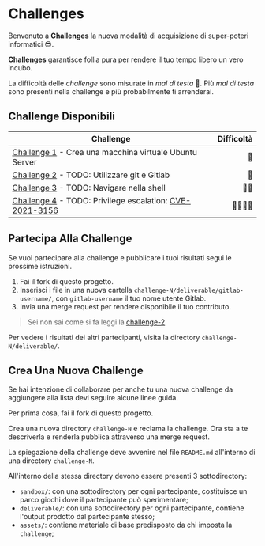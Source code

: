 [dir-challenge-1]: ./challenge-1
[dir-challenge-2]: ./challenge-2
[dir-challenge-3]: ./challenge-3
[dir-challenge-4]: ./challenge-4
[cve-2021-3156]: http://cve.mitre.org/cgi-bin/cvename.cgi?name=CVE-2021-3156

# Challenges

Benvenuto a **Challenges** la nuova modalità di acquisizione di super-poteri informatici 😎.

**Challenges** garantisce follia pura per rendere il tuo tempo libero un vero incubo.

La difficoltà delle _challenge_ sono misurate in _mal di testa_ 🤕. Più _mal di testa_ sono presenti nella challenge e più probabilmente ti arrenderai.

## Challenge Disponibili

| Challenge                                                                                 | Difficoltà |
|-------------------------------------------------------------------------------------------|-----------:|
| [Challenge 1][dir-challenge-1] - Crea una macchina virtuale Ubuntu Server                 |         🤕 |
| [Challenge 2][dir-challenge-2] - TODO: Utilizzare git e Gitlab                            |         🤕 |
| [Challenge 3][dir-challenge-3] - TODO: Navigare nella shell                               |       🤕🤕 |
| [Challenge 4][cve-2021-3156] - TODO: Privilege escalation: [CVE-2021-3156][cve-2021-3156] | 🤕🤕🤕🤕 |

## Partecipa Alla Challenge

Se vuoi partecipare alla challenge e pubblicare i tuoi risultati segui le prossime istruzioni.

1. Fai il fork di questo progetto.
2. Inserisci i file in una nuova cartella `challenge-N/deliverable/gitlab-username/`, con `gitlab-username` il tuo nome utente Gitlab.
3. Invia una merge request per rendere disponibile il tuo contributo.

> Sei non sai come si fa leggi la [challenge-2][dir-challenge-2].

Per vedere i risultati dei altri partecipanti, visita la directory `challenge-N/deliverable/`.

## Crea Una Nuova Challenge

Se hai intenzione di collaborare per anche tu una nuova challenge da aggiungere alla lista devi seguire alcune linee guida.

Per prima cosa, fai il fork di questo progetto.

Crea una nuova directory `challenge-N` e reclama la challenge. Ora sta a te descriverla e renderla pubblica attraverso una merge request.

La spiegazione della challenge deve avvenire nel file `README.md` all'interno di una directory `challenge-N`.

All'interno della stessa directory devono essere presenti 3 sottodirectory:

- `sandbox/`: con una sottodirectory per ogni partecipante, costituisce un parco giochi dove il partecipante può sperimentare;
- `deliverable/`: con una sottodirectory per ogni partecipante, contiene l'output prodotto dal partecipante stesso;
- `assets/`: contiene materiale di base predisposto da chi imposta la `challenge`;

